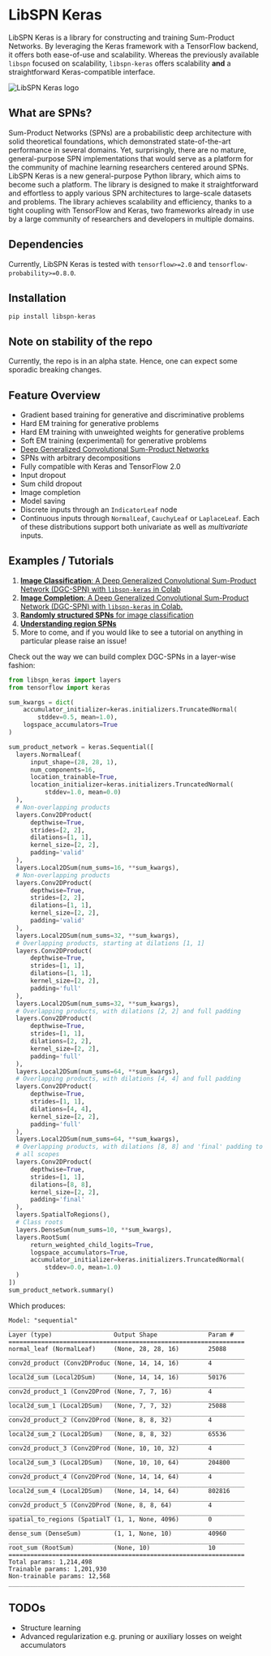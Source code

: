 # LibSPN Keras

LibSPN Keras is a library for constructing and training Sum-Product Networks. By leveraging the 
Keras framework with a TensorFlow backend, it offers both ease-of-use and scalability. Whereas the 
previously available `libspn` focused on scalability, `libspn-keras` offers scalability **and** 
a straightforward Keras-compatible interface.

![](logo.png "LibSPN Keras logo")

## What are SPNs?

Sum-Product Networks (SPNs) are a probabilistic deep architecture with solid theoretical 
foundations, which demonstrated state-of-the-art performance in several domains. Yet, surprisingly, 
there are no mature, general-purpose SPN implementations that would serve as a platform for the 
community of machine learning researchers centered around SPNs. LibSPN Keras is a new 
general-purpose Python library, which aims to become such a platform. The library is designed to 
make it straightforward and effortless to apply various SPN architectures to large-scale datasets 
and problems. The library achieves scalability and efficiency, thanks to a tight coupling with 
TensorFlow and Keras, two frameworks already in use by a large community of researchers and 
developers in multiple domains.

## Dependencies
Currently, LibSPN Keras is tested with `tensorflow>=2.0` and `tensorflow-probability>=0.8.0`.

## Installation

```
pip install libspn-keras
```

## Note on stability of the repo
Currently, the repo is in an alpha state. Hence, one can expect some sporadic breaking changes.

## Feature Overview
- Gradient based training for generative and discriminative problems
- Hard EM training for generative problems
- Hard EM training with unweighted weights for generative problems
- Soft EM training (experimental) for generative problems
- [Deep Generalized Convolutional Sum-Product Networks](https://arxiv.org/abs/1902.06155)
- SPNs with arbitrary decompositions
- Fully compatible with Keras and TensorFlow 2.0
- Input dropout
- Sum child dropout
- Image completion
- Model saving
- Discrete inputs through an `IndicatorLeaf` node
- Continuous inputs through `NormalLeaf`, `CauchyLeaf` or `LaplaceLeaf`. Each of these distributions support both 
univariate as well as *multivariate* inputs.

## Examples / Tutorials
1. [**Image Classification**: A Deep Generalized Convolutional Sum-Product Network (DGC-SPN) with `libspn-keras` in Colab](https://colab.research.google.com/drive/10AXL7oo8LBCTnw7NrJ_zTph9X7J8XRdj)
2. [**Image Completion**: A Deep Generalized Convolutional Sum-Product Network (DGC-SPN) with `libspn-keras` in Colab.](https://colab.research.google.com/drive/1S3JdntlAGYE16QhAKltNYPgyMV8jW4Nv)
3. [**Randomly structured SPNs** for image classification](https://colab.research.google.com/drive/1uvJd1Q6wUdEkM2dpT4wkZfNT6lgj-2u3)
4. [**Understanding region SPNs**](https://colab.research.google.com/drive/1QMEFEjb7jZdOtuo5OT5J2HVhNOE_3xmc)
5. More to come, and if you would like to see a tutorial on anything in particular 
please raise an issue!

Check out the way we can build complex DGC-SPNs in a layer-wise fashion:
```python
from libspn_keras import layers
from tensorflow import keras

sum_kwargs = dict(
    accumulator_initializer=keras.initializers.TruncatedNormal(
        stddev=0.5, mean=1.0),
    logspace_accumulators=True
)

sum_product_network = keras.Sequential([
  layers.NormalLeaf(
      input_shape=(28, 28, 1),
      num_components=16, 
      location_trainable=True,
      location_initializer=keras.initializers.TruncatedNormal(
          stddev=1.0, mean=0.0)
  ),
  # Non-overlapping products
  layers.Conv2DProduct(
      depthwise=True, 
      strides=[2, 2], 
      dilations=[1, 1], 
      kernel_size=[2, 2],
      padding='valid'
  ),
  layers.Local2DSum(num_sums=16, **sum_kwargs),
  # Non-overlapping products
  layers.Conv2DProduct(
      depthwise=True, 
      strides=[2, 2], 
      dilations=[1, 1], 
      kernel_size=[2, 2],
      padding='valid'
  ),
  layers.Local2DSum(num_sums=32, **sum_kwargs),
  # Overlapping products, starting at dilations [1, 1]
  layers.Conv2DProduct(
      depthwise=True, 
      strides=[1, 1], 
      dilations=[1, 1], 
      kernel_size=[2, 2],
      padding='full'
  ),
  layers.Local2DSum(num_sums=32, **sum_kwargs),
  # Overlapping products, with dilations [2, 2] and full padding
  layers.Conv2DProduct(
      depthwise=True, 
      strides=[1, 1], 
      dilations=[2, 2], 
      kernel_size=[2, 2],
      padding='full'
  ),
  layers.Local2DSum(num_sums=64, **sum_kwargs),
  # Overlapping products, with dilations [4, 4] and full padding
  layers.Conv2DProduct(
      depthwise=True, 
      strides=[1, 1], 
      dilations=[4, 4], 
      kernel_size=[2, 2],
      padding='full'
  ),
  layers.Local2DSum(num_sums=64, **sum_kwargs),
  # Overlapping products, with dilations [8, 8] and 'final' padding to combine 
  # all scopes
  layers.Conv2DProduct(
      depthwise=True, 
      strides=[1, 1], 
      dilations=[8, 8], 
      kernel_size=[2, 2],
      padding='final'
  ),
  layers.SpatialToRegions(),
  # Class roots
  layers.DenseSum(num_sums=10, **sum_kwargs),
  layers.RootSum(
      return_weighted_child_logits=True, 
      logspace_accumulators=True, 
      accumulator_initializer=keras.initializers.TruncatedNormal(
          stddev=0.0, mean=1.0)
  )
])
sum_product_network.summary()
```

Which produces:
```
Model: "sequential"
_________________________________________________________________
Layer (type)                 Output Shape              Param #   
=================================================================
normal_leaf (NormalLeaf)     (None, 28, 28, 16)        25088     
_________________________________________________________________
conv2d_product (Conv2DProduc (None, 14, 14, 16)        4         
_________________________________________________________________
local2d_sum (Local2DSum)     (None, 14, 14, 16)        50176     
_________________________________________________________________
conv2d_product_1 (Conv2DProd (None, 7, 7, 16)          4         
_________________________________________________________________
local2d_sum_1 (Local2DSum)   (None, 7, 7, 32)          25088     
_________________________________________________________________
conv2d_product_2 (Conv2DProd (None, 8, 8, 32)          4         
_________________________________________________________________
local2d_sum_2 (Local2DSum)   (None, 8, 8, 32)          65536     
_________________________________________________________________
conv2d_product_3 (Conv2DProd (None, 10, 10, 32)        4         
_________________________________________________________________
local2d_sum_3 (Local2DSum)   (None, 10, 10, 64)        204800    
_________________________________________________________________
conv2d_product_4 (Conv2DProd (None, 14, 14, 64)        4         
_________________________________________________________________
local2d_sum_4 (Local2DSum)   (None, 14, 14, 64)        802816    
_________________________________________________________________
conv2d_product_5 (Conv2DProd (None, 8, 8, 64)          4         
_________________________________________________________________
spatial_to_regions (SpatialT (1, 1, None, 4096)        0         
_________________________________________________________________
dense_sum (DenseSum)         (1, 1, None, 10)          40960     
_________________________________________________________________
root_sum (RootSum)           (None, 10)                10        
=================================================================
Total params: 1,214,498
Trainable params: 1,201,930
Non-trainable params: 12,568
_________________________________________________________________
```

## TODOs
- Structure learning
- Advanced regularization e.g. pruning or auxiliary losses on weight accumulators

